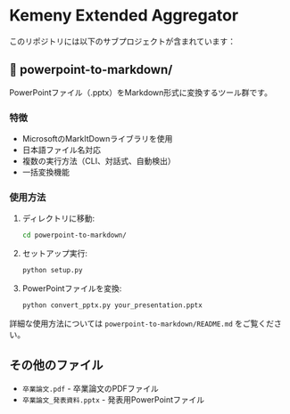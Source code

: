 # Kemeny Extended Aggregator

このリポジトリには以下のサブプロジェクトが含まれています：

## 📁 powerpoint-to-markdown/

PowerPointファイル（.pptx）をMarkdown形式に変換するツール群です。

### 特徴
- MicrosoftのMarkItDownライブラリを使用
- 日本語ファイル名対応
- 複数の実行方法（CLI、対話式、自動検出）
- 一括変換機能

### 使用方法

1. ディレクトリに移動:
   ```bash
   cd powerpoint-to-markdown/
   ```

2. セットアップ実行:
   ```bash
   python setup.py
   ```

3. PowerPointファイルを変換:
   ```bash
   python convert_pptx.py your_presentation.pptx
   ```

詳細な使用方法については `powerpoint-to-markdown/README.md` をご覧ください。

## その他のファイル

- `卒業論文.pdf` - 卒業論文のPDFファイル
- `卒業論文_発表資料.pptx` - 発表用PowerPointファイル